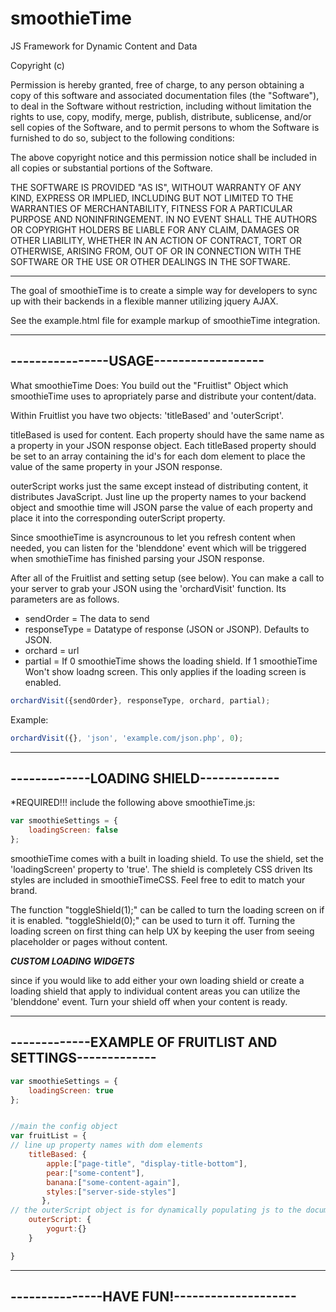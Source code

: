 # smoothieTime
JS Framework for Dynamic Content and Data

Copyright (c) <year> <copyright holders>

Permission is hereby granted, free of charge, to any person obtaining a copy of this software and associated documentation files (the "Software"), to deal in the Software without restriction, including without limitation the rights to use, copy, modify, merge, publish, distribute, sublicense, and/or sell copies of the Software, and to permit persons to whom the Software is furnished to do so, subject to the following conditions:

The above copyright notice and this permission notice shall be included in all copies or substantial portions of the Software.

THE SOFTWARE IS PROVIDED "AS IS", WITHOUT WARRANTY OF ANY KIND, EXPRESS OR IMPLIED, INCLUDING BUT NOT LIMITED TO THE WARRANTIES OF MERCHANTABILITY, FITNESS FOR A PARTICULAR PURPOSE AND NONINFRINGEMENT. IN NO EVENT SHALL THE AUTHORS OR COPYRIGHT HOLDERS BE LIABLE FOR ANY CLAIM, DAMAGES OR OTHER LIABILITY, WHETHER IN AN ACTION OF CONTRACT, TORT OR OTHERWISE, ARISING FROM, OUT OF OR IN CONNECTION WITH THE SOFTWARE OR THE USE OR OTHER DEALINGS IN THE SOFTWARE.

---------------------------------------

The goal of smoothieTime is to create a simple way for developers to sync up with their backends in a flexible manner utilizing jquery AJAX.

See the example.html file for example markup of smoothieTime integration.

---------------------------------------
----------------USAGE------------------
---------------------------------------

What smoothieTime Does:  You build out the "Fruitlist" Object which smoothieTime uses to apropriately parse and distribute your content/data.

Within Fruitlist you have two objects: 'titleBased' and 'outerScript'.  

titleBased is used for content.  Each property should have the same name as a property in your JSON response object.  Each titleBased property should be set to an array containing the id's for each dom element to place the value of the same property in your JSON response.  

outerScript works just the same except instead of distributing content, it distributes JavaScript.  Just line up the property names to your backend object and smoothie time will JSON parse the value of each property and place it into the corresponding outerScript property.

Since smoothieTime is asyncrounous to let you refresh content when needed, you can listen for the 'blenddone' event which will be triggered when smothieTime has finished parsing your JSON response.

After all of the Fruitlist and setting setup (see below).  You can make a call to your server to grab your JSON using the 'orchardVisit' function.  Its parameters are as follows.

- sendOrder = The data to send
- responseType = Datatype of response (JSON or JSONP).  Defaults to JSON.
- orchard = url
- partial = If 0 smoothieTime shows the loading shield.  If 1 smoothieTime Won't show loadng screen.  This only applies if the loading screen is enabled.
```javascript
orchardVisit({sendOrder}, responseType, orchard, partial);
```

Example:
```javascript
orchardVisit({}, 'json', 'example.com/json.php', 0);
```

----------------------------------------
-------------LOADING SHIELD-------------
----------------------------------------

*REQUIRED!!! include the following above smoothieTime.js:


```javascript
var smoothieSettings = {
    loadingScreen: false
};
```


smoothieTime comes with a built in loading shield.  To use the shield, set the 'loadingScreen' property to 'true'.  The shield is completely CSS driven Its styles are included in  smoothieTimeCSS.  Feel free to edit to match your brand.

The function "toggleShield(1);" can be called to turn the loading screen on if it is enabled.  "toggleShield(0);" can be used to turn it off.  Turning the loading screen on first thing can help UX by keeping the user from seeing placeholder or pages without content.

*****CUSTOM LOADING WIDGETS*****

since if you would like to add either your own loading shield or create a loading shield that apply to individual content areas you can utilize the 'blenddone' event. Turn your shield off when your content is ready.

-----------------------------------------------------------
-------------EXAMPLE OF FRUITLIST AND SETTINGS-------------
-----------------------------------------------------------

```javascript
var smoothieSettings = {
    loadingScreen: true
};


//main the config object
var fruitList = {
// line up property names with dom elements
    titleBased: {
        apple:["page-title", "display-title-bottom"],
        pear:["some-content"],
        banana:["some-content-again"],
        styles:["server-side-styles"]
	   },
// the outerScript object is for dynamically populating js to the document.  These scripts can be accessed by calling "fruitList.outerScript.myScriptName".  replacing myScriptName with the name of your script.
    outerScript: {
        yogurt:{}
    }

}
```
--------------------------------------------
---------------HAVE FUN!--------------------
--------------------------------------------

